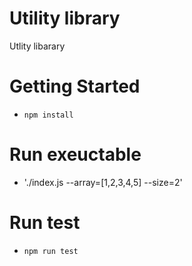 # Utility library

Utlity libarary

# Getting Started

- `npm install`

# Run exeuctable

- './index.js --array=[1,2,3,4,5] --size=2'

# Run test

- `npm run test`

